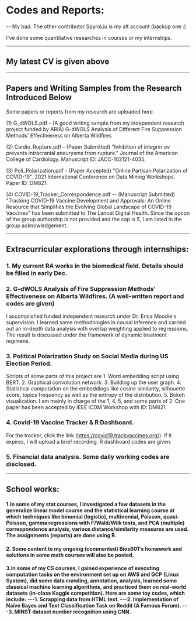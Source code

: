 # Codes and Reports:

-- My bad. The other contributor SpyroLiu is my alt account (backup one :)

I've done some quantitative researches in courses or my internships. 

-------------------------------------------------

## My latest CV is given above

-------------------------------------------------

## Papers and Writing Samples from the Research Introduced Below

Some papers or reports from my research are uploaded here.

(1) G_dWOLS.pdf - (A good writing sample from my independent research project funded by ARIA) G-dWOLS Analysis of Different Fire Suppression Methods' Effectiveness on Alberta Wildfires

(2) Cardio_Rupture.pdf - (Paper Submitted) "Inhibition of integrin αv prevents intracranial aneurysms from rupture." Journal of the American College of Cardiology. Manuscript ID: JACC-102121-4035.

(3) Poli_Polarization.pdf - (Paper Accepted) "Online Partisan Polarization of COVID-19". 2021 International Conference on Data Mining Workshops. Paper ID: DM821.

(4) COVID-19_Tracker_Correspondence.pdf --  (Manuscript Submitted) "Tracking COVID-19 Vaccine Development and Approvals: An Online Resource that Simplifies the Evolving Global Landscape of COVID-19 Vaccines" has been submitted to The Lancet Digital Health. Since the option of the group authorship is not provided and the cap is 5, I am listed in the group acknowledgement.

-------------------------------------------------

## Extracurricular explorations through internships:

### 1. My current RA works in the biomedical field. Details should be filled in early Dec. 

### 2. G-dWOLS Analysis of Fire Suppression Methods' Effectiveness on Alberta Wildfires. (A well-written report and codes are given)

I accomplished funded independent research under Dr. Erica Moodie's supervision. I learned some methodologies in causal inference and carried out an in-depth data analysis with overlap weighting applied to regressions. The result is discussed under the framework of dynamic treatment regimens.

### 3. Political Polarization Study on Social Media during US Election Period. 

Scripts of some parts of this project are 1. Word embedding script using BERT. 2. Graphical convolution network. 3. Building up the user graph. 4. Statistical computation on the embeddings like cosine similarity, silhouette score, topics frequency as well as the entropy of the distribution. 5. Bokeh visualization. I am mainly in charge of the 1, 4, 5, and some parts of 2. One paper has been accepted by IEEE ICDM Workshop with ID: DM821.


### 4. Covid-19 Vaccine Tracker & R Dashboard. 

For the tracker, click the link (https://covid19.trackvaccines.org/). If it expires, I will upload a brief recording. R dashboard codes are given.

### 5. Financial data analysis. Some daily working codes are disclosed.

-------------------------------------------------

## School works:

#### 1.In some of my stat courses, I investigated a few datasets in the generalize linear model course and the statistical learning course at which techniques like binomial (logistic), multinomial, Poisson, quasi-Poisson, gamma regressions with F/Wald/Wilk tests, and PCA (multiple) correspondence analysis, various distance/similarity measures are used. The assignments (reports) are done using R. 

#### 2. Some content to my ongoing (commented) Bios601's homework and solutions in some math courses will also be posted. 

#### 3.In some of my CS courses, I gained experience of executing computation tasks on the environment set up on AWS and GCP (Linux System), did some data crawling, annotation, analysis, learned some classical machine learning algorithms, and practiced them on real-world datasets (in-class Kaggle competition). Here are some toy codes, which include: ---1. Scrapping data from HTML text. ---2. Implementation of Naïve Bayes and Text Classification Task on Reddit (A Famous Forum).  ---3. MINST dataset number recognition using CNN.
